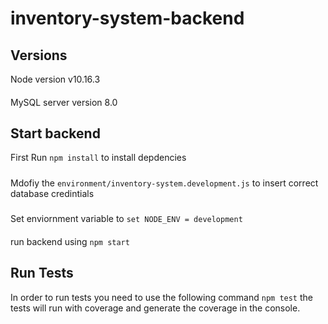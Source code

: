 # inventory-system-backend
## Versions 
Node version v10.16.3
####
MySQL server version 8.0

## Start backend 

First Run `npm install` to install depdencies 
#####
Mdofiy the `environment/inventory-system.development.js` to insert correct database credintials
#####
Set enviornment variable to `set NODE_ENV = development`
####
run backend using `npm start`

## Run Tests 
In order to run tests you need to use the following command `npm test` the tests will run with coverage and generate the coverage in the console.
